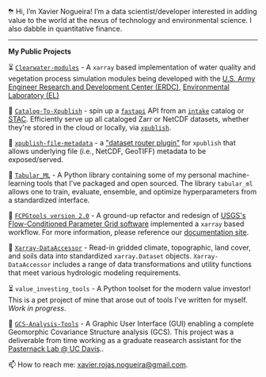 ⛈ Hi, I’m Xavier Nogueira! I’m a data scientist/developer interested in adding value to the world at the nexus of technology and environmental science. I also dabble in quantitative finance. 

-----------------------
**My Public Projects**

⏳ [`Clearwater-modules`](https://github.com/EcohydrologyTeam/ClearWater-modules) - A `xarray` based implementation of water quality and vegetation process simulation modules being developed with the [U.S. Army Engineer Research and Development Center (ERDC)](https://www.erdc.usace.army.mil), [Environmental Laboratory (EL)](https://www.erdc.usace.army.mil/Locations/EL/)

🚀 [`Catalog-To-Xpublish`](https://github.com/xpublish-experiments/Catalog-To-Xpublish) - spin up a [`fastapi`](https://fastapi.tiangolo.com/lo/) API from an [`intake`](https://intake.readthedocs.io/en/latest/catalog.html) catalog or [STAC](https://stacspec.org/en). Efficiently serve up all cataloged Zarr or NetCDF datasets, whether they're stored in the cloud or locally, via [`xpublish`](https://github.com/xpublish-community/xpublish).

🚀 [`xpublish-file-metadata`](https://github.com/xaviernogueira/xpublish-file-metadata) - a ["dataset router plugin"](https://xpublish.readthedocs.io/en/0.3.2/user-guide/plugins.html#dataset-router-plugins) for `xpublish` that allows underlying file (i.e., NetCDF, GeoTIFF) metadata to be exposed/served.

🚀 [`Tabular_ML`](https://github.com/xaviernogueira/Tabular_ML) - A Python library containing some of my personal machine-learning tools that I've packaged and open sourced. The library `tabular_ml` allows one to train, evaluate, ensemble, and optimize hyperparameters from a standardized interface.

🚀 [`FCPGtools version 2.0`](https://github.com/usgs/water-fcpg-tools) - A ground-up refactor and redesign of [USGS's Flow-Conditioned Parameter Grid software](https://www.usgs.gov/software/flow-conditioned-parameter-grid-tools) implemented a `xarray` based workflow. For more information, please reference our [documentation site](https://usgs.github.io/water-fcpg-tools/build/html/index.html).

🚀 [`Xarray-DataAccessor`](https://github.com/LimnoTech/Xarray-DataAccessor) - Read-in gridded climate, topographic, land cover, and soils data into standardized `xarray.Dataset` objects. `Xarray-DataAccessor` includes a range of data transformations and utility functions that meet various hydrologic modeling requirements.

⏳ `value_investing_tools` - A Python toolset for the modern value investor! This is a pet project of mine that arose out of tools I've written for myself. *Work in progress*.

🚀 [`GCS-Analysis-Tools`](https://github.com/xaviernogueira/GCS-Analysis-Tools) - A Graphic User Interface (GUI) enabling a complete Geomorphic Covariance Structure analysis (GCS). This project was a deliverable from time working as a graduate reasearch assistant for the [Pasternack Lab @ UC Davis](http://pasternack.ucdavis.edu/research)..

📫 How to reach me: xavier.rojas.nogueira@gmail.com.

<!---
xaviernogueira/xaviernogueira is a ✨ special ✨ repository because its `README.md` (this file) appears on your GitHub profile.
You can click the Preview link to take a look at your changes.
--->
